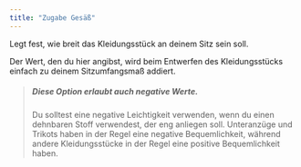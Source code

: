 ```yaml
---
title: "Zugabe Gesäß"
---
```


Legt fest, wie breit das Kleidungsstück an deinem Sitz sein soll.

Der Wert, den du hier angibst, wird beim Entwerfen des Kleidungsstücks einfach zu deinem Sitzumfangsmaß addiert.

> ##### Diese Option erlaubt auch negative Werte.
> 
> Du solltest eine negative Leichtigkeit verwenden, wenn du einen dehnbaren Stoff verwendest, der eng anliegen soll. Unteranzüge und Trikots haben in der Regel eine negative Bequemlichkeit, während andere Kleidungsstücke in der Regel eine positive Bequemlichkeit haben.




